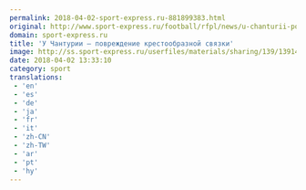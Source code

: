 ```yaml
---
permalink: 2018-04-02-sport-express.ru-881899383.html
original: http://www.sport-express.ru/football/rfpl/news/u-chanturii-povrezhdenie-krestoobraznoy-svyazki-1391491/
domain: sport-express.ru
title: 'У Чантурии – повреждение крестообразной связки'
image: http://ss.sport-express.ru/userfiles/materials/sharing/139/1391491.jpg
date: 2018-04-02 13:33:10
category: sport
translations: 
 - 'en'
 - 'es'
 - 'de'
 - 'ja'
 - 'fr'
 - 'it'
 - 'zh-CN'
 - 'zh-TW'
 - 'ar'
 - 'pt'
 - 'hy'
---
```


